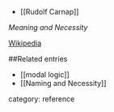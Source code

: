 

* [[Rudolf Carnap]]

_Meaning and Necessity_

[Wikipedia](http://en.wikipedia.org/wiki/Meaning_and_Necessity)

##Related entries

* [[modal logic]]
* [[Naming and Necessity]]

category: reference